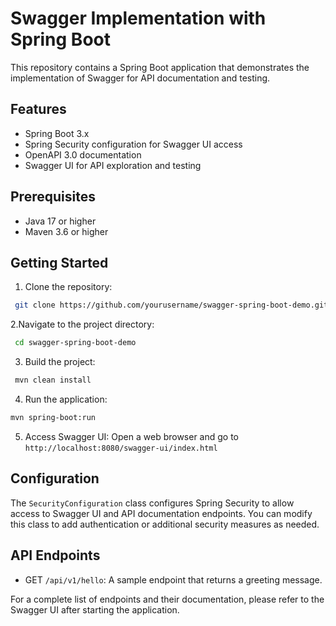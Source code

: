 # Swagger Implementation with Spring Boot

This repository contains a Spring Boot application that demonstrates the implementation of Swagger for API documentation and testing.

## Features

- Spring Boot 3.x
- Spring Security configuration for Swagger UI access
- OpenAPI 3.0 documentation
- Swagger UI for API exploration and testing

## Prerequisites

- Java 17 or higher
- Maven 3.6 or higher

## Getting Started

1. Clone the repository:
```sh
 git clone https://github.com/yourusername/swagger-spring-boot-demo.git
```

2.Navigate to the project directory:
```sh
 cd swagger-spring-boot-demo
```
3. Build the project:
```sh
 mvn clean install
```

4. Run the application:
```sh
mvn spring-boot:run
```
5. Access Swagger UI:
Open a web browser and go to `http://localhost:8080/swagger-ui/index.html`

## Configuration

The `SecurityConfiguration` class configures Spring Security to allow access to Swagger UI and API documentation endpoints. You can modify this class to add authentication or additional security measures as needed.

## API Endpoints

- GET `/api/v1/hello`: A sample endpoint that returns a greeting message.

For a complete list of endpoints and their documentation, please refer to the Swagger UI after starting the application.


